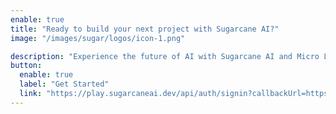 ```yaml
---
enable: true
title: "Ready to build your next project with Sugarcane AI?"
image: "/images/sugar/logos/icon-1.png"

description: "Experience the future of AI with Sugarcane AI and Micro LLMs. Build and deploy Prompt with ease and flexibility."
button:
  enable: true
  label: "Get Started"
  link: "https://play.sugarcaneai.dev/api/auth/signin?callbackUrl=https%3A%2F%2Fplay.sugarcaneai.dev%2F"
---
```

